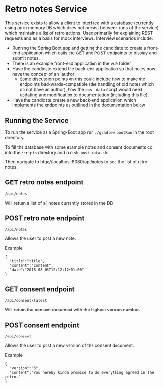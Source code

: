 # Retro notes Service
This service exists to allow a client to interface with a database (currently using an in memory DB which does not persist between runs of the service) which maintains a list of retro actions. 
Used primarily for explaining REST requests and as a basis for mock interviews.
Interview scenarios include:
 - Running the Spring Boot app and getting the candidate to create a front-end application which calls the GET and POST endpoints to display and submit notes.
  - There is an example front-end application in the vue folder
- Have the candidate extend the back-end application so that notes now have the concept of an 'author'.
  - Some discussion points on this could include how to make the endpoints backwards-compatible (the handling of old notes which do not have an author), how the ```post-data``` script would need updating and modification to documentation (including this file).
- Have the candidate create a new back-end application which implements the endpoints as outlined in the documentation below

## Running the Service

To run the service as a Spring-Boot app run ```./gradlew bootRun``` in the root directory.

To fill the database with some example notes and consent documents cd into the ```scripts``` directory and run ```sh post-data.sh```.

Then navigate to http://localhost:8080/api/notes to see the list of retro notes.


## GET retro notes endpoint
```/api/notes```

Will return a list of all notes currently stored in the DB

## POST retro note endpoint
```/api/notes```

Allows the user to post a new note.

Example:
```
{
  "title":"title",
  "content":"content",
  "date":"2018-08-03T12:12:12+01:00"
}
```

## GET consent endpoint
```/api/consent/latest```

Will return the consent document with the highest version number.

## POST consent endpoint
```/api/consent```

Allows the user to post a new version of the consent document.

Example:
```
{
  "version":"3",
  "content":"You hereby kinda promise to do everything agreed in the retro."
}
```
